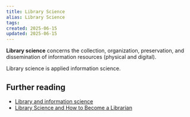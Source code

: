 ```yaml
---
title: Library Science
alias: Library Science
tags:
created: 2025-06-15
updated: 2025-06-15
---
```


**Library science** concerns the collection, organization, preservation, and dissemination of information resources (physical and digital).

Library science is applied information science.

## Further reading

- [Library and information science](https://en.wikipedia.org/wiki/Library_and_information_science)
- [Library Science and How to Become a Librarian](https://www.usnews.com/education/best-graduate-schools/articles/what-library-science-is-and-how-to-become-a-librarian)